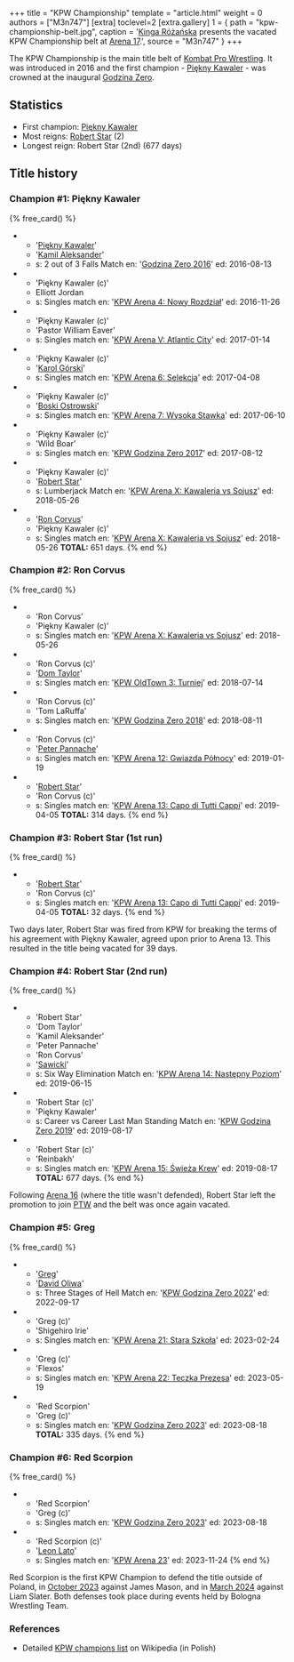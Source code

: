 +++
title = "KPW Championship"
template = "article.html"
weight = 0
authors = ["M3n747"]
[extra]
toclevel=2
[extra.gallery]
1 = { path = "kpw-championship-belt.jpg", caption = '[Kinga Różańska](@/w/kinga-miotke.md) presents the vacated KPW Championship belt at [Arena 17](@/e/kpw/2021-08-21-kpw-arena-17-odrodzenie.md).', source = "M3n747" }
+++

The KPW Championship is the main title belt of [Kombat Pro Wrestling](@/o/kpw.md). It was introduced in 2016 and the first champion - [Piękny Kawaler](@/w/piekny-kawaler.md) - was crowned at the inaugural [Godzina Zero](e/kpw/2016-08-13-kpw-godzina-zero-2016.md).

<!-- more -->

## Statistics

* First champion: [Piękny Kawaler](@/w/piekny-kawaler.md)
* Most reigns: [Robert Star](@/w/robert-star.md) (2)
* Longest reign: Robert Star (2nd) (677 days)

## Title history

### Champion #1: Piękny Kawaler

{% free_card() %}
- - '[Piękny Kawaler](@/w/piekny-kawaler.md)'
  - '[Kamil Aleksander](@/w/kamil-aleksander.md)'
  - s: 2 out of 3 Falls Match
    en: '[Godzina Zero 2016](e/kpw/2016-08-13-kpw-godzina-zero-2016.md)'
    ed: 2016-08-13
- - 'Piękny Kawaler (c)'
  - Elliott Jordan
  - s: Singles match
    en: '[KPW Arena 4: Nowy Rozdział](@/e/kpw/2016-11-26-kpw-arena-4-nowy-rozdzial.md)'
    ed: 2016-11-26
- - 'Piękny Kawaler (c)'
  - 'Pastor William Eaver'
  - s: Singles match
    en: '[KPW Arena V: Atlantic City](@/e/kpw/2017-01-14-kpw-arena-v.md)'
    ed: 2017-01-14
- - 'Piękny Kawaler (c)'
  - '[Karol Górski](@/w/iskra.md)'
  - s: Singles match
    en: '[KPW Arena 6: Selekcja](@/e/kpw/2017-04-08-kpw-arena-6-selekcja.md)'
    ed: 2017-04-08
- - 'Piękny Kawaler (c)'
  - '[Boski Ostrowski](@/w/ostrowski.md)'
  - s: Singles match
    en: '[KPW Arena 7: Wysoka Stawka](@/e/kpw/2017-06-10-kpw-arena-7-wysoka-stawka.md)'
    ed: 2017-06-10
- - 'Piękny Kawaler (c)'
  - 'Wild Boar'
  - s: Singles match
    en: '[KPW Godzina Zero 2017](@/e/kpw/2017-08-12-kpw-godzina-zero-2017.md)'
    ed: 2017-08-12
- - 'Piękny Kawaler (c)'
  - '[Robert Star](@/w/robert-star.md)'
  - s: Lumberjack Match
    en: '[KPW Arena X: Kawaleria vs Sojusz](@/e/kpw/2018-05-26-kpw-arena-x-kawaleria-vs-sojusz.md)'
    ed: 2018-05-26
- - '[Ron Corvus](@/w/ron-corvus.md)'
  - 'Piękny Kawaler (c)'
  - s: Singles match
    en: '[KPW Arena X: Kawaleria vs Sojusz](@/e/kpw/2018-05-26-kpw-arena-x-kawaleria-vs-sojusz.md)'
    ed: 2018-05-26
**TOTAL:** 651 days.
{% end %}

### Champion #2: Ron Corvus

{% free_card() %}
- - 'Ron Corvus'
  - 'Piękny Kawaler (c)'
  - s: Singles match
    en: '[KPW Arena X: Kawaleria vs Sojusz](@/e/kpw/2018-05-26-kpw-arena-x-kawaleria-vs-sojusz.md)'
    ed: 2018-05-26
- - 'Ron Corvus (c)'
  - '[Dom Taylor](@/w/dom-taylor.md)'
  - s: Singles match
    en: '[KPW OldTown 3: Turniej](@/e/kpw/2018-07-14-kpw-oldtown-3.md)'
    ed: 2018-07-14
- - 'Ron Corvus (c)'
  - 'Tom LaRuffa'
  - s: Singles match
    en: '[KPW Godzina Zero 2018](@/e/kpw/2018-08-11-kpw-godzina-zero-2018.md)'
    ed: 2018-08-11
- - 'Ron Corvus (c)'
  - '[Peter Pannache](@/w/peter-pannache.md)'
  - s: Singles match
    en: '[KPW Arena 12: Gwiazda Północy](@/e/kpw/2019-01-19-kpw-arena-12-gwiazda-polnocy.md)'
    ed: 2019-01-19
- - '[Robert Star](@/w/robert-star.md)'
  - 'Ron Corvus (c)'
  - s: Singles match
    en: '[KPW Arena 13: Capo di Tutti Cappi](@/e/kpw/2019-04-05-kpw-arena-13-capo-di-tutti-capi.md)'
    ed: 2019-04-05
**TOTAL:** 314 days.
{% end %}

### Champion #3: Robert Star (1st run)

{% free_card() %}
- - '[Robert Star](@/w/robert-star.md)'
  - 'Ron Corvus (c)'
  - s: Singles match
    en: '[KPW Arena 13: Capo di Tutti Cappi](@/e/kpw/2019-04-05-kpw-arena-13-capo-di-tutti-capi.md)'
    ed: 2019-04-05
**TOTAL:** 32 days.
{% end %}

Two days later, Robert Star was fired from KPW for breaking the terms of his agreement with Piękny Kawaler, agreed upon prior to Arena 13. This resulted in the title being vacated for 39 days.

### Champion #4: Robert Star (2nd run)

{% free_card() %}
- - 'Robert Star'
  - 'Dom Taylor'
  - 'Kamil Aleksander'
  - 'Peter Pannache'
  - 'Ron Corvus'
  - '[Sawicki](@/w/sawicki.md)'
  - s: Six Way Elimination Match
    en: '[KPW Arena 14: Następny Poziom](@/e/kpw/2019-06-15-kpw-arena-14-nastepny-poziom.md)'
    ed: 2019-06-15
- - 'Robert Star (c)'
  - 'Piękny Kawaler'
  - s: Career vs Career Last Man Standing Match
    en: '[KPW Godzina Zero 2019](@/e/kpw/2019-08-17-kpw-godzina-zero-2019.md)'
    ed: 2019-08-17
- - 'Robert Star (c)'
  - 'Reinbakh'
  - s: Singles match
    en: '[KPW Arena 15: Świeża Krew](@/e/kpw/2019-11-16-kpw-arena-15-swieza-krew.md)'
    ed: 2019-08-17
**TOTAL:** 677 days.
{% end %}

Following [Arena 16](@/e/kpw/2020-02-01-kpw-arena-16-polowanie.md) (where the title wasn't defended), Robert Star left the promotion to join [PTW](@/o/ptw.md) and the belt was once again vacated.

### Champion #5: Greg

{% free_card() %}
- - '[Greg](@/w/greg.md)'
  - '[David Oliwa](@/w/david-oliwa.md)'
  - s: Three Stages of Hell Match 
    en: '[KPW Godzina Zero 2022](@/e/kpw/2022-09-17-kpw-godzina-zero-2022.md)'
    ed: 2022-09-17
- - 'Greg (c)'
  - 'Shigehiro Irie'
  - s: Singles match
    en: '[KPW Arena 21: Stara Szkoła](@/e/kpw/2023-02-24-kpw-arena-21.md)'
    ed: 2023-02-24
- - 'Greg (c)'
  - 'Flexos'
  - s: Singles match
    en: '[KPW Arena 22: Teczka Prezesa](@/e/kpw/2023-05-19-kpw-arena-22.md)'
    ed: 2023-05-19
- - 'Red Scorpion'
  - 'Greg (c)'
  - s: Singles match
    en: '[KPW Godzina Zero 2023](@/e/kpw/2023-08-18-kpw-godzina-zero-2023.md)'
    ed: 2023-08-18
**TOTAL:** 335 days.
{% end %}

### Champion #6: Red Scorpion

{% free_card() %}
- - 'Red Scorpion'
  - 'Greg (c)'
  - s: Singles match
    en: '[KPW Godzina Zero 2023](@/e/kpw/2023-08-18-kpw-godzina-zero-2023.md)'
    ed: 2023-08-18
- - 'Red Scorpion (c)'
  - '[Leon Lato](@/w/leon-lato.md)'
  - s: Singles match
    en: '[KPW Arena 23](@/e/kpw/2023-11-24-kpw-arena-23.md)'
    ed: 2023-11-24
{% end %}

Red Scorpion is the first KPW Champion to defend the title outside of Poland, in [October 2023](https://www.cagematch.net/?id=1&nr=377603) against James Mason, and in [March 2024](https://www.cagematch.net/?id=1&nr=391319) against Liam Slater.
Both defenses took place during events held by Bologna Wrestling Team.


### References

* Detailed [KPW champions list](https://pl.wikipedia.org/wiki/Wikipedysta:M3n747/brudnopis/mistrzowiekpw) on Wikipedia (in Polish)
